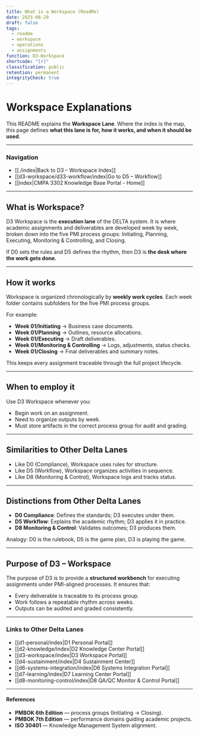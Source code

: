 ```yaml
---
title: What is a Workspace (ReadMe)
date: 2025-08-29
draft: false
tags:
  - readme
  - workspace
  - operations
  - assignments
function: D3-Workspace
shortcode: "[r]"
classification: public
retention: permanent
integrityCheck: true
---
```

# Workspace Explanations

This README explains the **Workspace Lane**. Where the index is the
map, this page defines **what this lane is for, how it works, and when it
should be used**.  

---

### Navigation

- [[./index|Back to D3 – Workspace Index]]  
- [[d3-workspace/d33-workflow/index|Go to D5 – Workflow]]  
- [[index|CMPA 3302 Knowledge Base Portal - Home]]

---

## What is Workspace?

D3 Workspace is the **execution lane** of the DELTA system. It is where
academic assignments and deliverables are developed week by week, broken
down into the five PMI process groups: Initiating, Planning, Executing,
Monitoring & Controlling, and Closing.  

If D0 sets the rules and D5 defines the rhythm, then D3 is **the desk
where the work gets done.**

---

## How it works

Workspace is organized chronologically by **weekly work cycles**. Each
week folder contains subfolders for the five PMI process groups.  

For example:  
- **Week 01/Initiating** → Business case documents.  
- **Week 01/Planning** → Outlines, resource allocations.  
- **Week 01/Executing** → Draft deliverables.  
- **Week 01/Monitoring & Controlling** → Logs, adjustments, status checks.  
- **Week 01/Closing** → Final deliverables and summary notes.  

This keeps every assignment traceable through the full project lifecycle.

---

## When to employ it

Use D3 Workspace whenever you:  
- Begin work on an assignment.  
- Need to organize outputs by week.  
- Must store artifacts in the correct process group for audit and grading.  

---

## Similarities to Other Delta Lanes

- Like D0 (Compliance), Workspace uses rules for structure.  
- Like D5 (Workflow), Workspace organizes activities in sequence.  
- Like D8 (Monitoring & Control), Workspace logs and tracks status.  

---

## Distinctions from Other Delta Lanes

- **D0  Compliance**: Defines the standards; D3 executes under them.  
- **D5  Workflow**: Explains the academic rhythm; D3 applies it in
practice.  
- **D8  Monitoring & Control**: Validates outcomes; D3 produces them.  

Analogy: D0 is the rulebook, D5 is the game plan, D3 is playing the game.  

---

## Purpose of D3 – Workspace

The purpose of D3 is to provide a **structured workbench** for executing
assignments under PMI-aligned processes. It ensures that:  
- Every deliverable is traceable to its process group.  
- Work follows a repeatable rhythm across weeks.  
- Outputs can be audited and graded consistently.  

---

### Links to Other Delta Lanes  

- [[d1-personal/index|D1 Personal Portal]]  
- [[d2-knowledge/index|D2 Knowledge Center Portal]]
- [[d3-workspace/index|D3 Workspace Portal]] 
- [[d4-sustainment/index|D4 Sustainment Center]]  
- [[d6-systems-integration/index|D6 Systems Integration Portal]]  
- [[d7-learning/index|D7 Learning Center Portal]]  
- [[d8-monitoring-control/index|D8 QA/QC Monitor & Control Portal]]  

---

#### **References**

- **PMBOK 6th Edition** — process groups (Initiating → Closing).  
- **PMBOK 7th Edition** — performance domains guiding academic projects.  
- **ISO 30401** — Knowledge Management System alignment.  
